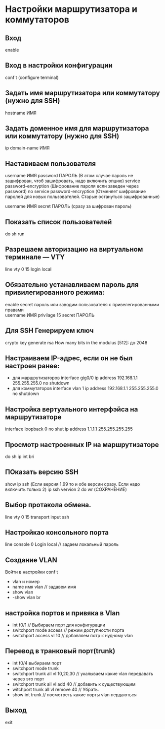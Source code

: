 # Настройки маршрутизатора и коммутаторов

## Вход 
enable

## Вход в настройки конфигурации
conf t (configure terminal)

## Задать имя маршрутизатора или коммутатору (нужно для SSH)
hostname ИМЯ

## Задать доменное имя для маршрутизатора или коммутатору (нужно для SSH)
ip domain-name ИМЯ

## Наставиваем пользователя
username ИМЯ password ПАРОЛЬ (В этом случае пароль не зашифрован, чтоб зашифровать, надо включить опцию)
service password-encryption (Шифрование пароля если заведен через password)
no service password-encryption (Отменяет шифрование паролей для новых пользователей. Старые остануться зашифрованные)

username ИМЯ secret ПАРОЛЬ (сразу за шифрован пароль)

## Показать список пользователей
do sh run

## Разрешаем авторизацию на виртуальном терминале — VTY

line vty 0 15
login local

## Обязательно устанавливаем пароль для привилегированного режима:
enable secret пароль
или заводим пользователя с привелегированными правами\
username ИМЯ privilage 15 secret ПАРОЛЬ

## Для SSH Генерируем ключ
crypto key generate rsa
How many bits in the modulus [512]: до 2048

## Настраиваем IP-адрес, если он не был настроен ранее:
- для маршрутизаторов
interface gig0/0
ip address 192.168.1.1 255.255.255.0
no shutdown
- для коммутаторов
interface vlan 1
ip address 192.168.1.1 255.255.255.0
no shutdown

## Настройка вертуального интерфэйса на маршрутизаторе
interface loopback 0
no shut
ip address 1.1.1.1 255.255.255.255

## Просмотр настроенных IP на маршрутизаторе
do sh ip int bri

## ПОказать версию SSH
show ip ssh (Если версия 1.99 то и обе версии сразу. Если надо включить только 2)
ip ssh vervion 2
do wr (СОХРАНЕНИЕ)

## Выбор протакола обмена.
line vty 0 15
transport input ssh 

## Настройкао консольного порта
line console 0
Login local // задаем локальный пароль

## Создание VLAN
Войти в настройки conf t
- vlan  и номер 
- name имя vlan // задавем имя 
- show vlan
- -show vlan br
  
## настройка портов и привяка в Vlan
- int f0/1 // Выбираем порт для конфигурации
- switchport mode access // режим доступности порта
- switchport access vl 10  // добавляем потр к нудному vlan
  
## Перевод в транковый порт(trunk)
- int f0/4 выбираем порт
- switchport mode trunk
- switchport trunk all vl 10,20,30 //  укалываем какие vlan передавать через это порт
- switchport trunk all vl add 40 // добавить к существующим
- witchport trunk all vl remove 40 // Убрать.
-  show int trunk // посмотреть какие порты vlan пердаються


## Выход
exit